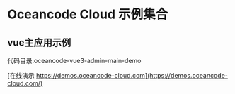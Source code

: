 # Oceancode Cloud 示例集合

## vue主应用示例
代码目录:oceancode-vue3-admin-main-demo

[在线演示 https://demos.oceancode-cloud.com](https://demos.oceancode-cloud.com/)